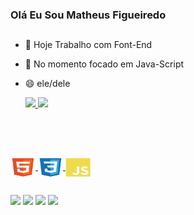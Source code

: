 ### Olá Eu Sou Matheus Figueiredo

  ##
- 🔭 Hoje Trabalho com Font-End
- 🌱 No momento focado em Java-Script
- 😄 ele/dele

  <a href="https://github.com/matbfigueiredo">
  <img height="180em" src="https://github-readme-stats.vercel.app/api?username=matbfigueiredo&show_icons=true&theme=dracula&include_all_commits=true&count_private=true"/>
  <img height="180em" src="https://github-readme-stats.vercel.app/api/top-langs/?username=matbfigueiredo&layout=compact&langs_count=7&theme=dracula"/>
</div>

<div style="display: inline_block"><br>

  ##

<div style="display: inline_block"><br>
<img align="center" alt="Mat-HTML" height="30" width="40" src="https://raw.githubusercontent.com/devicons/devicon/master/icons/html5/html5-original.svg">
  <img align="center" alt="Mat-CSS" height="30" width="40" src="https://raw.githubusercontent.com/devicons/devicon/master/icons/css3/css3-original.svg">
  <img align="center" alt="Mat-Js" height="30" width="40" src="https://raw.githubusercontent.com/devicons/devicon/master/icons/javascript/javascript-plain.svg">
    
  ##
 
  <div> 
  <a href="https://www.youtube.com/channel/UCb2QEjEBdF3by8aHvaUcvyQ" target="_blank"><img src="https://img.shields.io/badge/YouTube-FF0000?style=for-the-badge&logo=youtube&logoColor=white" target="_blank"></a>
  <a href="https://www.instagram.com/mat_figueiredo20/" target="_blank"><img src="https://img.shields.io/badge/-Instagram-%23E4405F?style=for-the-badge&logo=instagram&logoColor=white" target="_blank"></a> 
  <a href = "mailto:mat.fbfigueiredo@gmail.com"><img src="https://img.shields.io/badge/-Gmail-%23333?style=for-the-badge&logo=gmail&logoColor=white" target="_blank"></a>
  <a href="https://www.linkedin.com/in/matheus-figueiredo-63a62123b/" target="_blank"><img src="https://img.shields.io/badge/-LinkedIn-%230077B5?style=for-the-badge&logo=linkedin&logoColor=white" target="_blank"></a> 
  
</div>
